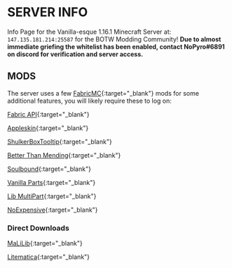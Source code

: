 # SERVER INFO

Info Page for the Vanilla-esque 1.16.1 Minecraft Server at: `147.135.181.214:25587` for the BOTW Modding Community! **Due to almost immediate griefing the whitelist has been enabled, contact NoPyro#6891 on discord for verification and server access.**

## MODS

The server uses a few [FabricMC](https://fabricmc.net/use/){:target="_blank"} mods for some additional features, you will likely require these to log on:

[Fabric API](https://www.curseforge.com/minecraft/mc-mods/fabric-api/files/2988824){:target="_blank"}

[Appleskin](https://www.curseforge.com/minecraft/mc-mods/appleskin/files/2987255){:target="_blank"}

[ShulkerBoxTooltip](https://www.curseforge.com/minecraft/mc-mods/shulkerboxtooltip/files/2988287){:target="_blank"}

[Better Than Mending](https://www.curseforge.com/minecraft/mc-mods/better-than-mending/files/2988444){:target="_blank"}

[Soulbound](https://www.curseforge.com/minecraft/mc-mods/soulbound-fabric/files/2989863){:target="_blank"}

[Vanilla Parts](https://www.curseforge.com/minecraft/mc-mods/vanilla-parts/files/2992411){:target="_blank"}

[Lib MultiPart](https://www.curseforge.com/minecraft/mc-mods/lib-multipart/files/2981669){:target="_blank"}

[NoExpensive](https://www.curseforge.com/minecraft/mc-mods/noexpensive/files/2990425){:target="_blank"}

### Direct Downloads
[MaLiLib](https://masa.dy.fi/mcmods/malilib/malilib-fabric-1.16.0-0.10.0-dev.21+beta.2.jar){:target="_blank"}

[Litematica](https://masa.dy.fi/mcmods/litematica/litematica-fabric-1.16.0-0.0.0-dev.20200627.000333.jar){:target="_blank"}
